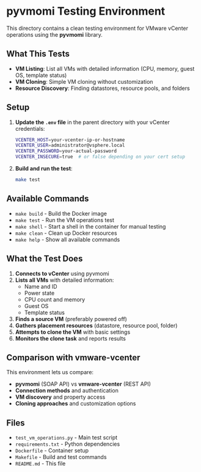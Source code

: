 # pyvmomi Testing Environment

This directory contains a clean testing environment for VMware vCenter operations using the **pyvmomi** library.

## What This Tests

- **VM Listing**: List all VMs with detailed information (CPU, memory, guest OS, template status)
- **VM Cloning**: Simple VM cloning without customization
- **Resource Discovery**: Finding datastores, resource pools, and folders

## Setup

1. **Update the `.env` file** in the parent directory with your vCenter credentials:
   ```bash
   VCENTER_HOST=your-vcenter-ip-or-hostname
   VCENTER_USER=administrator@vsphere.local
   VCENTER_PASSWORD=your-actual-password
   VCENTER_INSECURE=true  # or false depending on your cert setup
   ```

2. **Build and run the test**:
   ```bash
   make test
   ```

## Available Commands

- `make build` - Build the Docker image
- `make test` - Run the VM operations test
- `make shell` - Start a shell in the container for manual testing
- `make clean` - Clean up Docker resources
- `make help` - Show all available commands

## What the Test Does

1. **Connects to vCenter** using pyvmomi
2. **Lists all VMs** with detailed information:
   - Name and ID
   - Power state
   - CPU count and memory
   - Guest OS
   - Template status
3. **Finds a source VM** (preferably powered off)
4. **Gathers placement resources** (datastore, resource pool, folder)
5. **Attempts to clone the VM** with basic settings
6. **Monitors the clone task** and reports results

## Comparison with vmware-vcenter

This environment lets us compare:
- **pyvmomi** (SOAP API) vs **vmware-vcenter** (REST API)
- **Connection methods** and authentication
- **VM discovery** and property access
- **Cloning approaches** and customization options

## Files

- `test_vm_operations.py` - Main test script
- `requirements.txt` - Python dependencies
- `Dockerfile` - Container setup
- `Makefile` - Build and test commands
- `README.md` - This file 